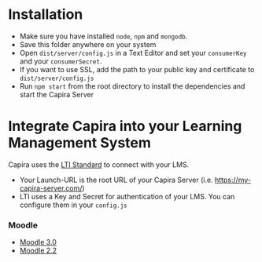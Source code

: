 # Installation 
- Make sure you have installed `node`, `npm` and `mongodb`.
- Save this folder anywhere on your system
- Open `dist/server/config.js` in a Text Editor and set your `consumerKey` and your `consumerSecret`.
- If you want to use SSL, add the path to your public key and certificate to `dist/server/config.js`
- Run `npm start` from the root directory to install the dependencies and start the Capira Server

# Integrate Capira into your Learning Management System
Capira uses the [LTI Standard](https://www.imsglobal.org/activity/learning-tools-interoperability) to connect with your LMS.

- Your Launch-URL is the root URL of your Capira Server (i.e. https://my-capira-server.com/)
- LTI uses a Key and Secret for authentication of your LMS. You can configure them in your `config.js`

### Moodle
- [Moodle 3.0](https://docs.moodle.org/30/en/External_tool_settings)
- [Moodle 2.2](https://docs.moodle.org/22/en/External_tool_settings)
